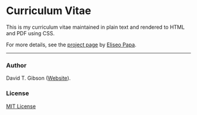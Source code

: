 # Curriculum Vitae

This is my curriculum vitae maintained in plain text and rendered to HTML and PDF using CSS.

For more details, see the [project page](http://elipapa.github.io/markdown-cv) by [Eliseo Papa](https://elipapa.github.io).

***

### Author

David T. Gibson ([Website](https://www.davidtgibsonesq.com)).

### License

[MIT License](https://github.com/elipapa/markdown-cv/blob/master/LICENSE)
